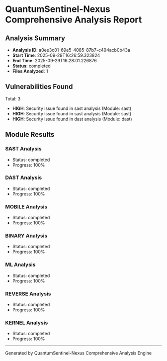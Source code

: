 # QuantumSentinel-Nexus Comprehensive Analysis Report

## Analysis Summary
- **Analysis ID**: a0ee3c01-69e5-4085-87b7-c494acb0b43a
- **Start Time**: 2025-09-29T16:26:59.323824
- **End Time**: 2025-09-29T16:28:01.226876
- **Status**: completed
- **Files Analyzed**: 1

## Vulnerabilities Found
Total: 3

- **HIGH**: Security issue found in sast analysis (Module: sast)
- **HIGH**: Security issue found in sast analysis (Module: sast)
- **HIGH**: Security issue found in dast analysis (Module: dast)

## Module Results

### SAST Analysis
- Status: completed
- Progress: 100%

### DAST Analysis
- Status: completed
- Progress: 100%

### MOBILE Analysis
- Status: completed
- Progress: 100%

### BINARY Analysis
- Status: completed
- Progress: 100%

### ML Analysis
- Status: completed
- Progress: 100%

### REVERSE Analysis
- Status: completed
- Progress: 100%

### KERNEL Analysis
- Status: completed
- Progress: 100%


---
Generated by QuantumSentinel-Nexus Comprehensive Analysis Engine
